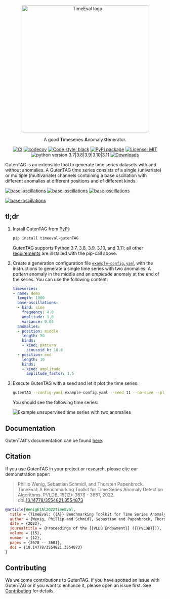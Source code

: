 <div align="center">
    <img width="400px" src="https://github.com/HPI-Information-Systems/gutentag/raw/main/logo_transparent.png" alt="TimeEval logo"/>
    <p>
    A good <strong>T</strong>imeseries <strong>A</strong>nomaly <strong>G</strong>enerator.
    </p>

[![CI](https://github.com/HPI-Information-Systems/gutentag/actions/workflows/build.yml/badge.svg)](https://github.com/HPI-Information-Systems/gutentag/actions/workflows/build.yml)
[![codecov](https://codecov.io/gh/HPI-Information-Systems/gutentag/branch/main/graph/badge.svg?token=6QXOCY4TS2)](https://codecov.io/gh/HPI-Information-Systems/gutentag)
[![Code style: black](https://img.shields.io/badge/code%20style-black-000000.svg)](https://github.com/psf/black)
[![PyPI package](https://badge.fury.io/py/timeeval-gutenTAG.svg)](https://badge.fury.io/py/timeeval-gutenTAG)
[![License: MIT](https://img.shields.io/badge/License-MIT-yellow.svg)](https://opensource.org/licenses/MIT)
![python version 3.7|3.8|3.9|3.10|3.11](https://img.shields.io/badge/python-3.7%20%7C%203.8%20%7C%203.9%20%7C%203.10%20%7C%203.11-blue)
[![Downloads](https://pepy.tech/badge/timeeval-gutentag)](https://pepy.tech/project/timeeval-gutentag)

</div>

GutenTAG is an extensible tool to generate time series datasets with and without anomalies.
A GutenTAG time series consists of a single (univariate) or multiple (multivariate) channels containing a base oscillation with different anomalies at different positions and of different kinds.

[![base-oscillations](https://img.shields.io/badge/base_oscillations-11-3a4750?style=for-the-badge)](./doc/introduction/base-oscillations.md)
[![base-oscillations](https://img.shields.io/badge/anomaly_types-10-f6c90b?style=for-the-badge)](./doc/introduction/anomaly-types.md)
[![base-oscillations](https://img.shields.io/badge/add--ons-1-f64e8b?style=for-the-badge)](./doc/advanced-features.md)

[![base-oscillations](https://img.shields.io/badge/easy_config-YAML-3a4750?style=for-the-badge)](./doc/usage.md)

## tl;dr

1. Install GutenTAG from [PyPI](https://pypi.org/project/timeeval-gutenTAG/):

   ```sh
   pip install timeeval-gutenTAG
   ```

   GutenTAG supports Python 3.7, 3.8, 3.9, 3.10, and 3.11; all other [requirements](./requirements.txt) are installed with the pip-call above.

2. Create a generation configuration file [`example-config.yaml`](./generation_configs/example-config.yaml) with the instructions to generate a single time series with two anomalies:
   A _pattern_ anomaly in the middle and an _amplitude_ anomaly at the end of the series.
   You can use the following content:

   ```yaml
   timeseries:
   - name: demo
     length: 1000
     base-oscillations:
     - kind: sine
       frequency: 4.0
       amplitude: 1.0
       variance: 0.05
     anomalies:
     - position: middle
       length: 50
       kinds:
       - kind: pattern
         sinusoid_k: 10.0
     - position: end
       length: 10
       kinds:
       - kind: amplitude
         amplitude_factor: 1.5
   ```

3. Execute GutenTAG with a seed and let it plot the time series:

   ```bash
   gutenTAG --config-yaml example-config.yaml --seed 11 --no-save --plot
   ```

   You should see the following time series:

   ![Example unsupervised time series with two anomalies](https://github.com/HPI-Information-Systems/gutentag/raw/main/example-ts.png)

## Documentation

GutenTAG's documentation can be found [here](doc/index.md).

## Citation

If you use GutenTAG in your project or research, please cite our demonstration paper:

> Phillip Wenig, Sebastian Schmidl, and Thorsten Papenbrock.
> TimeEval: A Benchmarking Toolkit for Time Series Anomaly Detection Algorithms. PVLDB, 15(12): 3678 - 3681, 2022.
> doi:[10.14778/3554821.3554873](https://doi.org/10.14778/3554821.3554873)

```bibtex
@article{WenigEtAl2022TimeEval,
  title = {TimeEval: {{A}} Benchmarking Toolkit for Time Series Anomaly Detection Algorithms},
  author = {Wenig, Phillip and Schmidl, Sebastian and Papenbrock, Thorsten},
  date = {2022},
  journaltitle = {Proceedings of the {{VLDB Endowment}} ({{PVLDB}})},
  volume = {15},
  number = {12},
  pages = {3678 -- 3681},
  doi = {10.14778/3554821.3554873}
}
```

## Contributing

We welcome contributions to GutenTAG.
If you have spotted an issue with GutenTAG or if you want to enhance it, please open an issue first.
See [Contributing](CONTRIBUTING.md) for details.
